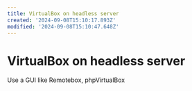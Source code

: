 ```yaml
---
title: VirtualBox on headless server
created: '2024-09-08T15:10:17.893Z'
modified: '2024-09-08T15:10:47.648Z'
---
```


# VirtualBox on headless server

Use a GUI like Remotebox, phpVirtualBox
